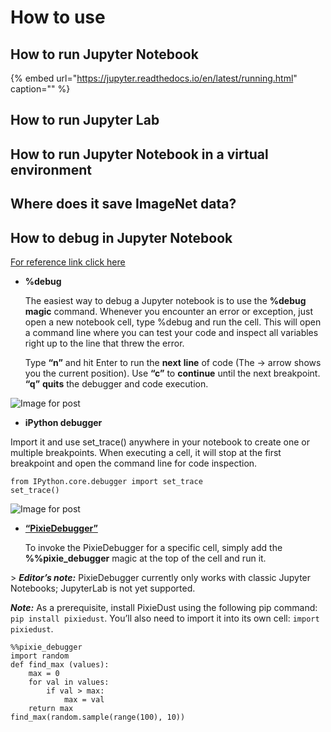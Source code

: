 # How to use

## How to run Jupyter Notebook

{% embed url="https://jupyter.readthedocs.io/en/latest/running.html" caption="" %}

## How to run Jupyter Lab

## How to run Jupyter Notebook in a virtual environment

## Where does it save ImageNet data?

## How to debug in Jupyter Notebook

[For reference link click here](https://medium.com/@chrieke/jupyter-tips-and-tricks-994fdddb2057#:~:text=The%20easiest%20way%20to%20debug,line%20that%20threw%20the%20error.)

* **%debug**

  The easiest way to debug a Jupyter notebook is to use the **%debug magic** command. Whenever you encounter an error or exception, just open a new notebook cell, type %debug and run the cell. This will open a command line where you can test your code and inspect all variables right up to the line that threw the error.

  Type **“n”** and hit Enter to run the **next** **line** of code \(The → arrow shows you the current position\). Use **“c”** to **continue** until the next breakpoint. **“q”** **quits** the debugger and code execution.

![Image for post](https://miro.medium.com/max/583/1*IiFphbhDWjmrUPwgUBgBhw.png)

* **iPython debugger**

Import it and use set\_trace\(\) anywhere in your notebook to create one or multiple breakpoints. When executing a cell, it will stop at the first breakpoint and open the command line for code inspection.

```text
from IPython.core.debugger import set_trace
set_trace()
```

![Image for post](https://miro.medium.com/max/654/1*WXn1k-GZvyiZoqCYGplqEQ.png)

* [**“PixieDebugger”**](https://medium.com/ibm-watson-data-lab/the-visual-python-debugger-for-jupyter-notebooks-youve-always-wanted-761713babc62)

  To invoke the PixieDebugger for a specific cell, simply add the **%%pixie\_debugger** magic at the top of the cell and run it.

&gt; _**Editor’s note:**_ PixieDebugger currently only works with classic Jupyter Notebooks; JupyterLab is not yet supported.

_**Note:**_ As a prerequisite, install PixieDust using the following pip command: `pip install pixiedust`. You’ll also need to import it into its own cell: `import pixiedust`.

```text
%%pixie_debugger
import random
def find_max (values):
    max = 0
    for val in values:
        if val > max:
            max = val
    return max
find_max(random.sample(range(100), 10))
```

